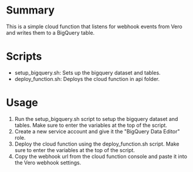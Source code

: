 # Summary
This is a simple cloud function that listens for webhook events from Vero and writes them to a BigQuery table.

# Scripts
- setup_bigquery.sh: Sets up the bigquery dataset and tables.
- deploy_function.sh: Deploys the cloud function in api folder.

# Usage
1. Run the setup_bigquery.sh script to setup the bigquery dataset and tables. Make sure to enter the variables at the top of the script.
2. Create a new service account and give it the "BigQuery Data Editor" role.
3. Deploy the cloud function using the deploy_function.sh script. Make sure to enter the variables at the top of the script.
4. Copy the webhook url from the cloud function console and paste it into the Vero webhook settings.


